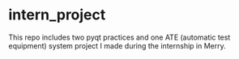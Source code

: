 # intern_project
This repo includes two pyqt practices and one ATE (automatic test equipment) system project I made during the internship in Merry.
